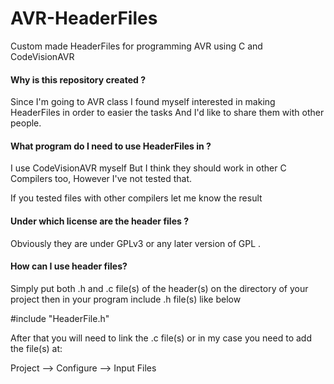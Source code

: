 # AVR-HeaderFiles
Custom made HeaderFiles for programming AVR using C and CodeVisionAVR

#### Why is this repository created ?

Since I'm going to AVR class I found myself interested in making HeaderFiles in order to easier the tasks 
And I'd like to share them with other people.

#### What program do I need to use HeaderFiles in ?

I use CodeVisionAVR myself But I think they should work in other C Compilers too, However I've not tested that.

If you tested files with other compilers let me know the result

#### Under which license are the header files ?

Obviously they are under GPLv3 or any later version of GPL .

#### How can I use header files?

Simply put both .h and .c file(s) of the header(s) on the directory of your project 
then in your program include .h file(s) like below

\#include "HeaderFile.h"

After that you will need to link the .c file(s) or in my case you need to add the file(s) 
at:

Project --> Configure --> Input Files
